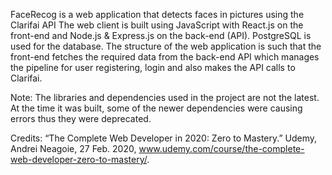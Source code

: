 FaceRecog is a web application that detects faces in pictures using the Clarifai API
The web client is built using JavaScript with React.js on the front-end and Node.js & Express.js on the back-end (API). PostgreSQL is used for the database. 
The structure of the web application is such that the front-end fetches the required data from the back-end API which manages the pipeline for user registering, login and also makes the API calls to Clarifai.

Note: 
The libraries and dependencies used in the project are not the latest. At the time it was built, some of the newer dependencies were causing errors thus they were deprecated.

Credits:
“The Complete Web Developer in 2020: Zero to Mastery.” Udemy, Andrei Neagoie, 27 Feb. 2020, www.udemy.com/course/the-complete-web-developer-zero-to-mastery/.
